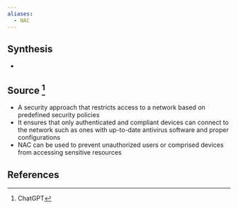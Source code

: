 ```yaml
---
aliases:
  - NAC
---
```

## Synthesis
- 
## Source [^1]
- A security approach that restricts access to a network based on predefined security policies
- It ensures that only authenticated and compliant devices can connect to the network such as ones with up-to-date antivirus software and proper configurations
- NAC can be used to prevent unauthorized users or comprised devices from accessing sensitive resources
## References

[^1]: ChatGPT
